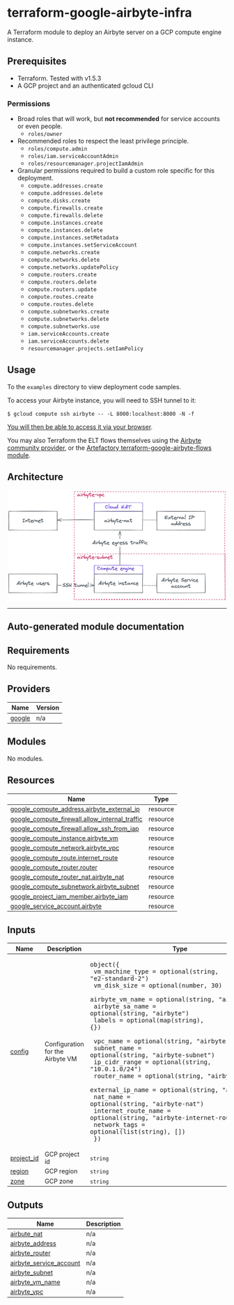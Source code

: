 # terraform-google-airbyte-infra

A Terraform module to deploy an Airbyte server on a GCP compute engine instance.

## Prerequisites

- Terraform. Tested with v1.5.3
- A GCP project and an authenticated gcloud CLI

### Permissions

  - Broad roles that will work, but **not recommended** for service accounts or even people.
    - `roles/owner`
  - Recommended roles to respect the least privilege principle.
    - `roles/compute.admin`
    - `roles/iam.serviceAccountAdmin`
    - `roles/resourcemanager.projectIamAdmin`
  - Granular permissions required to build a custom role specific for this deployment.
    - `compute.addresses.create`
    - `compute.addresses.delete`
    - `compute.disks.create`
    - `compute.firewalls.create`
    - `compute.firewalls.delete`
    - `compute.instances.create`
    - `compute.instances.delete`
    - `compute.instances.setMetadata`
    - `compute.instances.setServiceAccount`
    - `compute.networks.create`
    - `compute.networks.delete`
    - `compute.networks.updatePolicy`
    - `compute.routers.create`
    - `compute.routers.delete`
    - `compute.routers.update`
    - `compute.routes.create`
    - `compute.routes.delete`
    - `compute.subnetworks.create`
    - `compute.subnetworks.delete`
    - `compute.subnetworks.use`
    - `iam.serviceAccounts.create`
    - `iam.serviceAccounts.delete`
    - `resourcemanager.projects.setIamPolicy`

## Usage

To the `examples` directory to view deployment code samples.

To access your Airbyte instance, you will need to SSH tunnel to it:

```shell
$ gcloud compute ssh airbyte -- -L 8000:localhost:8000 -N -f
```

[You will then be able to access it via your browser](http://localhost:8000).

You may also Terraform the ELT flows themselves using the [Airbyte community provider](https://registry.terraform.io/providers/josephjohncox/airbyte/latest), or the [Artefactory terraform-google-airbyte-flows module](https://registry.terraform.io/modules/artefactory/airbyte-flows/google/latest).

## Architecture

![](docs/archi.png)

--------
## Auto-generated module documentation

## Requirements

No requirements.

## Providers

| Name | Version |
|------|---------|
| <a name="provider_google"></a> [google](#provider\_google) | n/a |

## Modules

No modules.

## Resources

| Name | Type |
|------|------|
| [google_compute_address.airbyte_external_ip](https://registry.terraform.io/providers/hashicorp/google/latest/docs/resources/compute_address) | resource |
| [google_compute_firewall.allow_internal_traffic](https://registry.terraform.io/providers/hashicorp/google/latest/docs/resources/compute_firewall) | resource |
| [google_compute_firewall.allow_ssh_from_iap](https://registry.terraform.io/providers/hashicorp/google/latest/docs/resources/compute_firewall) | resource |
| [google_compute_instance.airbyte_vm](https://registry.terraform.io/providers/hashicorp/google/latest/docs/resources/compute_instance) | resource |
| [google_compute_network.airbyte_vpc](https://registry.terraform.io/providers/hashicorp/google/latest/docs/resources/compute_network) | resource |
| [google_compute_route.internet_route](https://registry.terraform.io/providers/hashicorp/google/latest/docs/resources/compute_route) | resource |
| [google_compute_router.router](https://registry.terraform.io/providers/hashicorp/google/latest/docs/resources/compute_router) | resource |
| [google_compute_router_nat.airbyte_nat](https://registry.terraform.io/providers/hashicorp/google/latest/docs/resources/compute_router_nat) | resource |
| [google_compute_subnetwork.airbyte_subnet](https://registry.terraform.io/providers/hashicorp/google/latest/docs/resources/compute_subnetwork) | resource |
| [google_project_iam_member.airbyte_iam](https://registry.terraform.io/providers/hashicorp/google/latest/docs/resources/project_iam_member) | resource |
| [google_service_account.airbyte](https://registry.terraform.io/providers/hashicorp/google/latest/docs/resources/service_account) | resource |

## Inputs

| Name | Description | Type | Default | Required |
|------|-------------|------|---------|:--------:|
| <a name="input_config"></a> [config](#input\_config) | Configuration for the Airbyte VM | <pre>object({<br>    vm_machine_type = optional(string, "e2-standard-2")<br>    vm_disk_size    = optional(number, 30)<br>    airbyte_vm_name = optional(string, "airbyte")<br>    airbyte_sa_name = optional(string, "airbyte")<br>    labels          = optional(map(string), {})<br><br>    vpc_name            = optional(string, "airbyte-vpc")<br>    subnet_name         = optional(string, "airbyte-subnet")<br>    ip_cidr_range       = optional(string, "10.0.1.0/24")<br>    router_name         = optional(string, "airbyte-router")<br>    external_ip_name    = optional(string, "airbyte-ip")<br>    nat_name            = optional(string, "airbyte-nat")<br>    internet_route_name = optional(string, "airbyte-internet-route")<br>    network_tags        = optional(list(string), [])<br>  })</pre> | `{}` | no |
| <a name="input_project_id"></a> [project\_id](#input\_project\_id) | GCP project id | `string` | n/a | yes |
| <a name="input_region"></a> [region](#input\_region) | GCP region | `string` | n/a | yes |
| <a name="input_zone"></a> [zone](#input\_zone) | GCP zone | `string` | n/a | yes |

## Outputs

| Name | Description |
|------|-------------|
| <a name="output_airbute_nat"></a> [airbute\_nat](#output\_airbute\_nat) | n/a |
| <a name="output_airbyte_address"></a> [airbyte\_address](#output\_airbyte\_address) | n/a |
| <a name="output_airbyte_router"></a> [airbyte\_router](#output\_airbyte\_router) | n/a |
| <a name="output_airbyte_service_account"></a> [airbyte\_service\_account](#output\_airbyte\_service\_account) | n/a |
| <a name="output_airbyte_subnet"></a> [airbyte\_subnet](#output\_airbyte\_subnet) | n/a |
| <a name="output_airbyte_vm_name"></a> [airbyte\_vm\_name](#output\_airbyte\_vm\_name) | n/a |
| <a name="output_airbyte_vpc"></a> [airbyte\_vpc](#output\_airbyte\_vpc) | n/a |
